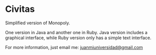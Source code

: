 # Civitas

Simplified version of Monopoly.

One version in Java and another one in Ruby. Java version includes a graphical interface, while Ruby version only has a simple text interface.

For more information, just email me: juanmiuniversidad@gmail.com
